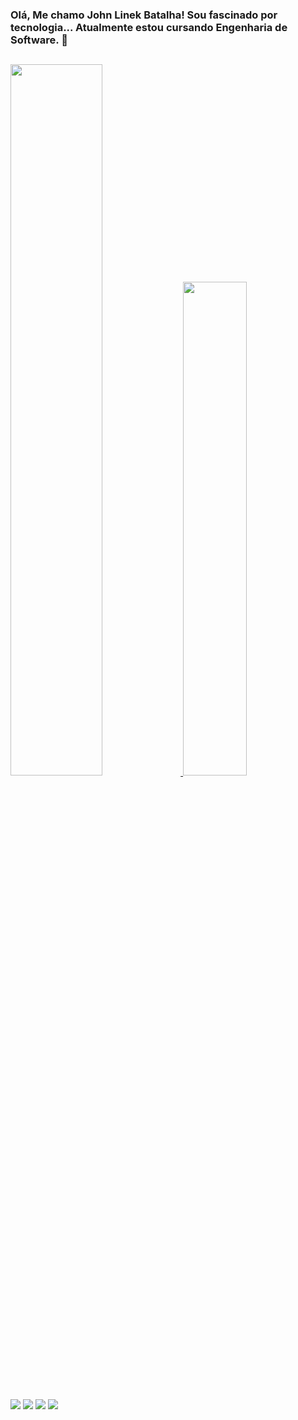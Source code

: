 ### Olá, Me chamo John Linek Batalha! Sou fascinado por tecnologia... Atualmente estou cursando Engenharia de Software. 👋

##

<div>
  <a href='https://github.com/John-Linek/github-readme-stats'>
    <img src='https://github-readme-stats.vercel.app/api?username=John-Linek&count_private=true&show_icons=true&theme=github_dark' width="54%">
    <img src='https://github-readme-stats.vercel.app/api/top-langs/?username=John-Linek&theme=github_dark&layout=compact' width="45%">
  </a>
</div>

##

<div> 
  <a href="https://api.whatsapp.com/send?phone=5522981251422&text=Ol%C3%A1%20Dev!" target="_blank"><img src="https://img.shields.io/badge/-WhatsApp-%a4c639?style=for-the-badge&logo=whatsapp&logoColor=white" target="_blank"></a>
  <a href="https://discord.com/users/JLB#7381" target="_blank"><img src="https://img.shields.io/badge/Discord-7289DA?style=for-the-badge&logo=discord&logoColor=white" target="_blank"></a> 
  <a href="https://criarmeulink.com.br/u/1657995437" target="_blank"><img src="https://img.shields.io/badge/-Gmail-%23333?style=for-the-badge&logo=gmail&logoColor=white" target="_blank"></a>
  <a href="https://www.linkedin.com/in/john-linek-batalha-27243b16b/" target="_blank"><img src="https://img.shields.io/badge/-LinkedIn-%230077B5?style=for-the-badge&logo=linkedin&logoColor=white" target="_blank"></a> 
</div>

